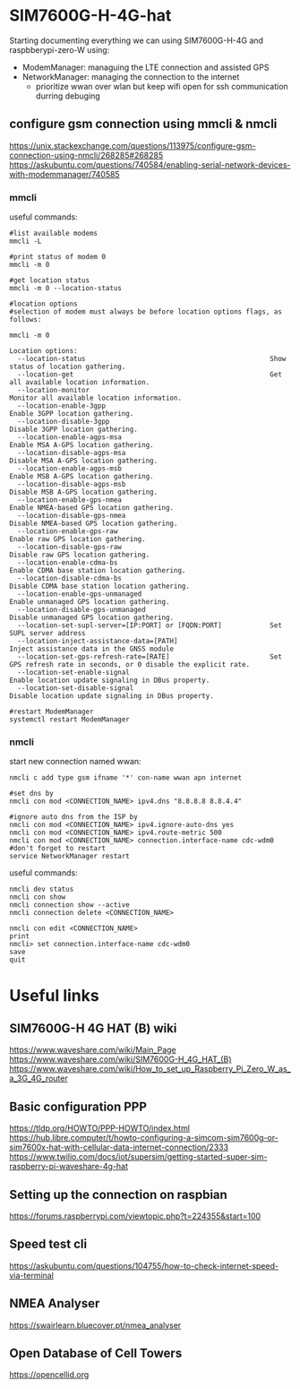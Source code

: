 # SIM7600G-H-4G-hat

Starting documenting everything we can using SIM7600G-H-4G and raspbberypi-zero-W using:
 - ModemManager: managuing the LTE connection and assisted GPS
 - NetworkManager: managing the connection to the internet
    - prioritize wwan over wlan but keep wifi open for ssh communication durring debuging


## configure gsm connection using mmcli & nmcli
https://unix.stackexchange.com/questions/113975/configure-gsm-connection-using-nmcli/268285#268285
https://askubuntu.com/questions/740584/enabling-serial-network-devices-with-modemmanager/740585

### mmcli
useful commands:
```
#list available modems
mmcli -L

#print status of modem 0
mmcli -m 0

#get location status
mmcli -m 0 --location-status

#location options
#selection of modem must always be before location options flags, as follows:

mmcli -m 0

Location options:
  --location-status                                              Show status of location gathering.
  --location-get                                                 Get all available location information.
  --location-monitor                                             Monitor all available location information.
  --location-enable-3gpp                                         Enable 3GPP location gathering.
  --location-disable-3gpp                                        Disable 3GPP location gathering.
  --location-enable-agps-msa                                     Enable MSA A-GPS location gathering.
  --location-disable-agps-msa                                    Disable MSA A-GPS location gathering.
  --location-enable-agps-msb                                     Enable MSB A-GPS location gathering.
  --location-disable-agps-msb                                    Disable MSB A-GPS location gathering.
  --location-enable-gps-nmea                                     Enable NMEA-based GPS location gathering.
  --location-disable-gps-nmea                                    Disable NMEA-based GPS location gathering.
  --location-enable-gps-raw                                      Enable raw GPS location gathering.
  --location-disable-gps-raw                                     Disable raw GPS location gathering.
  --location-enable-cdma-bs                                      Enable CDMA base station location gathering.
  --location-disable-cdma-bs                                     Disable CDMA base station location gathering.
  --location-enable-gps-unmanaged                                Enable unmanaged GPS location gathering.
  --location-disable-gps-unmanaged                               Disable unmanaged GPS location gathering.
  --location-set-supl-server=[IP:PORT] or [FQDN:PORT]            Set SUPL server address
  --location-inject-assistance-data=[PATH]                       Inject assistance data in the GNSS module
  --location-set-gps-refresh-rate=[RATE]                         Set GPS refresh rate in seconds, or 0 disable the explicit rate.
  --location-set-enable-signal                                   Enable location update signaling in DBus property.
  --location-set-disable-signal                                  Disable location update signaling in DBus property.

#restart ModemManager
systemctl restart ModemManager
```

### nmcli
start new connection named wwan:
```
nmcli c add type gsm ifname '*' con-name wwan apn internet

#set dns by
nmcli con mod <CONNECTION_NAME> ipv4.dns "8.8.8.8 8.8.4.4"

#ignore auto dns from the ISP by
nmcli con mod <CONNECTION_NAME> ipv4.ignore-auto-dns yes
nmcli con mod <CONNECTION_NAME> ipv4.route-metric 500
nmcli con mod <CONNECTION_NAME> connection.interface-name cdc-wdm0
#don't forget to restart
service NetworkManager restart
```

useful commands:
```
nmcli dev status
nmcli con show
nmcli connection show --active
nmcli connection delete <CONNECTION_NAME>

nmcli con edit <CONNECTION_NAME>
print
nmcli> set connection.interface-name cdc-wdm0
save
quit
```

# Useful links

## SIM7600G-H 4G HAT (B) wiki
https://www.waveshare.com/wiki/Main_Page
https://www.waveshare.com/wiki/SIM7600G-H_4G_HAT_(B)
https://www.waveshare.com/wiki/How_to_set_up_Raspberry_Pi_Zero_W_as_a_3G_4G_router

## Basic configuration PPP
https://tldp.org/HOWTO/PPP-HOWTO/index.html
https://hub.libre.computer/t/howto-configuring-a-simcom-sim7600g-or-sim7600x-hat-with-cellular-data-internet-connection/2333
https://www.twilio.com/docs/iot/supersim/getting-started-super-sim-raspberry-pi-waveshare-4g-hat

## Setting up the connection on raspbian
https://forums.raspberrypi.com/viewtopic.php?t=224355&start=100

## Speed test cli
https://askubuntu.com/questions/104755/how-to-check-internet-speed-via-terminal

## NMEA Analyser
https://swairlearn.bluecover.pt/nmea_analyser

## Open Database of Cell Towers
https://opencellid.org